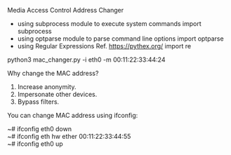 Media Access Control Address Changer

- using subprocess module to execute system commands
  import subprocess
- using optparse module to parse command line options
  import optparse
- using Regular Expressions Ref. https://pythex.org/
  import re

python3 mac_changer.py -i eth0 -m 00:11:22:33:44:24

Why change the MAC address?
1. Increase anonymity.
2. Impersonate other devices.
3. Bypass filters.

You can change MAC address using ifconfig:

~# ifconfig eth0 down  
~# ifconfig eth hw ether 00:11:22:33:44:55  
~# ifconfig eth0 up  
